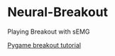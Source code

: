 # Neural-Breakout

Playing Breakout with sEMG

[Pygame breakout tutorial](https://www.101computing.net/breakout-tutorial-using-pygame-getting-started/)